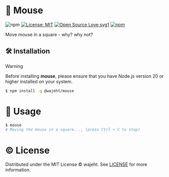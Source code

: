 # 🐁 Mouse

![npm](https://img.shields.io/npm/dw/%40wajeht%2Fmouse)
[![License: MIT](https://img.shields.io/badge/License-MIT-blue.svg)](https://github.com/wajeht/type/blob/main/LICENSE) [![Open Source Love svg1](https://badges.frapsoft.com/os/v1/open-source.svg?v=103)](https://github.com/wajeht/mouse) [![npm](https://img.shields.io/npm/v/%40wajeht%2Fmouse)](https://www.npmjs.com/package/@wajeht/mouse)

Move mouse in a square - why? why not?

## 🛠️ Installation

> [!WARNING]
> Before installing **mouse**, please ensure that you have Node.js version 20 or higher installed on your system.

```bash
$ npm install -g @wajeht/mouse
```

# 🚀 Usage

```bash
$ mouse
# Moving the mouse in a square..., (press Ctrl + C to stop)
```

# © License

Distributed under the MIT License © wajeht. See [LICENSE](./LICENSE) for more information.
